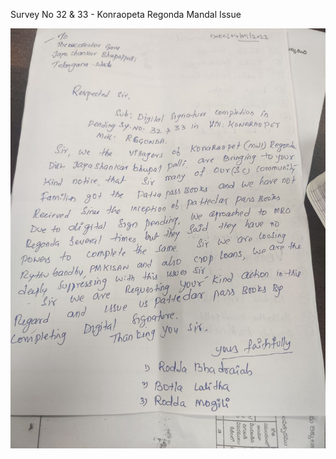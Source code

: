 Survey No 32 & 33 - Konraopeta Regonda Mandal Issue

![](../files/7392e411-7f52-4699-916d-e77df284daea.jpg)